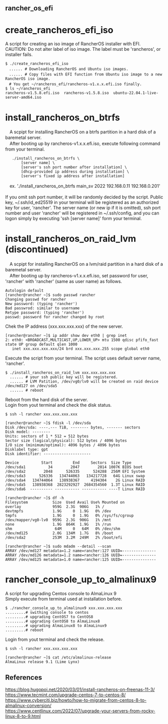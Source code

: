 ## rancher_os_efi
# create_rancheros_efi_iso
  A script for creating an iso image of RancherOS installer with EFI.<br>
  CAUTION: Do not alter label of iso image. The label must be 'rancheros', or installer fails.<br>
  ```
  $ ./create_rancheros_efi_iso
  　...... # Downloading RancherOS and Ubuntu iso images.
  　...... # Copy files with EFI function from Ubuntu iso image to a new RancherOS iso image.
  　# You get ~/rancheros_efi/rancheros-v1.x.x.efi.iso finally.
  $ ls ~/rancheros_efi
  rancheros-v1.5.8.efi.iso  rancheros-v1.5.8.iso  ubuntu-22.04.1-live-server-amd64.iso
  ```
# install_rancheros_on_btrfs
　A scpipt for installing RancherOS on a btrfs partition in a hard disk of a baremetal server.<br>
　After booting up by rancheros-v1.x.x.efi.iso, execute following command from your terminal.
 ```
	./install_rancheros_on_btrfs \
		[server name] \
		[server's ssh port number after installation] \
		[dhcp-provided ip address during installation] \
		[server's fixed ip address after installation]
 ```
　ex. './install_rancheros_on_btrfs main_sv 2022 192.168.0.11 192.168.0.201'<br>
<br>
If you omit ssh port number, it will be randomly decided by the script. Public key, ~/.ssh/id_ed25519 in your terminal will be registered as an authorized key for user, 'rancher'. The server name (or new ip if it is omitted), ssh port number and user 'rancher' will be registered in ~/.ssh/config, and you can logon simply by executing 'ssh [server name]' form your terminal.

# install_rancheros_on_raid_lvm (discontinued)
　A scpipt for installing RancherOS on a lvm/raid partition in a hard disk of a baremetal server.<br>
　After booting up by rancheros-v1.x.x.efi.iso, set password for user, 'rancher' with 'rancher' (same as user name) as follows.
 ```
 Autologin default
 [rancher@rancher ~]$ sudo passwd rancher
 Changing passwd for rancher
 New password: (typing 'rancher')
 Bad passwrod: similar to username
 Retype password: (typing 'rancher')
 passwd: password for rancher changed by root
 ```
 Chek the IP address (xxx.xxx.xxx.xxx) of the new server.
 ```
 [rancher@rancher ~]$ ip addr show dev eth0 | grep inet
 2: eth0: <BROADCAST,MULTICAST,UP,LOWER_UP> mtu 1500 qdisc pfifo_fast state UP group default qlen 1000
    inet xxx.xxx.xxx.xxx/24 brd xxx.xxx.xxx.255 scope global eth0
 ```
 Execute the script from your terminal. The script uses default server name, 'rancher'.
 ```
 $ ./install_rancheros_on_raid_lvm xxx.xxx.xxx.xxx
   ...... # your ssh public key will be registered.
   ...... # LVM Patition, /dev/vg0/lv0 will be created on raid device /dev/md127 on /dev/sda5
   ...... # reboot
 ```
 Reboot from the hard disk of the server.<br>
 Login from yout terminal and check the disk status.<br>
 ```
 $ ssh -l rancher xxx.xxx.xxx.xxx
 
[rancher@rancher ~]$ fdisk -l /dev/sda
Disk /dev/sda: ----.--- TiB, -------- bytes, ------- sectors
Disk model: --------
Units: sectors of 1 * 512 = 512 bytes
Sector size (logical/physical): 512 bytes / 4096 bytes
I/O size (minimum/optimal): 4096 bytes / 4096 bytes
Disklabel type: gpt
Disk identifier: ---------------------

Device          Start         End     Sectors  Size Type
/dev/sda1          34        2047        2014 1007K BIOS boot
/dev/sda2        2048      526335      524288  256M EFI System
/dev/sda3      526336   134744063   134217728   64G Linux swap
/dev/sda4   134744064   138938367     4194304    2G Linux RAID
/dev/sda5   138938368  2823292927  2684354560  1.3T Linux RAID
/dev/sda6  ---------- ----------- ----------- ----T Linux RAID

[rancher@rancher ~]$ df -h
Filesystem           Size  Used Avail Use% Mounted on
overlay              959G  2.3G  906G   1% /
devtmpfs             1.9G     0  1.9G   0% /dev
tmpfs                1.9G     0  1.9G   0% /sys/fs/cgroup
/dev/mapper/vg0-lv0  959G  2.3G  906G   1% /mnt
none                 1.9G  864K  1.9G   1% /run
shm                   64M     0   64M   0% /dev/shm
/dev/md125           2.0G  134M  1.7G   8% /boot
/dev/sda2            253M  3.2M  249M   2% /boot/efi

[rancher@rancher ~]$ sudo mdadm --detail --scan
ARRAY /dev/md127 metadata=1.2 name=rancher:127 UUID=---------------
ARRAY /dev/md126 metadata=1.2 name=rancher:126 UUID=---------------
ARRAY /dev/md125 metadata=1.0 name=rancher:125 UUID=---------------

```

# rancher_console_up_to_almalinux9
A script for upgrading Centos console to AlmaLinux 9<br>
Simply execute from terminal used at installation before.
```
$ ./rancher_console_up_to_almalinux9 xxx.xxx.xxx.xxx
.........# swithing console to centos
.........# upgrading CentOS7 to CentOS8
.........# upgrading CentOS8 to AlmaLinux8
.........# upgrading AlmaLinux8 to AlmaLinux9
.........# reboot
```
Login from yout terminal and check the release.<br>
```
$ ssh -l rancher xxx.xxx.xxx.xxx

[rancher@rancher ~]$ cat /etc/almalinux-release
AlmaLinux release 9.1 (Lime Lynx)
```
## References
https://blog.hugopoi.net/2020/03/01/install-rancheros-on-freenas-11-3/<br>
https://www.tecmint.com/upgrade-centos-7-to-centos-8/<br>
https://www.cyberciti.biz/howto/how-to-migrate-from-centos-8-to-almalinux-conversion/<br>
https://www.centlinux.com/2022/07/upgrade-your-servers-from-rocky-linux-8-to-9.html<br>
